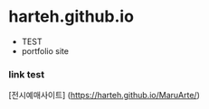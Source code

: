# harteh.github.io
- TEST
- portfolio site

### link test
[전시예매사이트] (https://harteh.github.io/MaruArte/)
